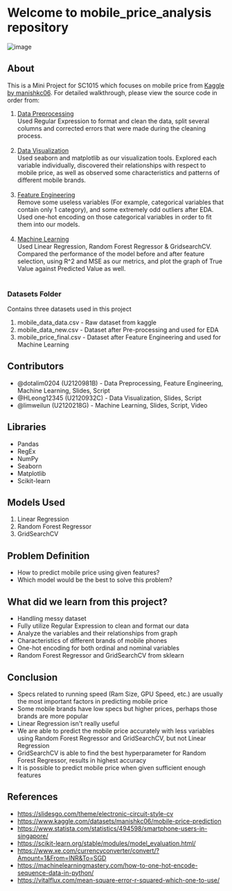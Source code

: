 # Welcome to mobile_price_analysis repository

![image](https://user-images.githubusercontent.com/50509341/163121347-e1b45718-4e46-417e-8f01-5ed60a8bf1eb.png)

## About

This is a Mini Project for SC1015 which focuses on mobile price from [Kaggle by manishkc06](https://www.kaggle.com/datasets/manishkc06/mobile-price-prediction). For detailed walkthrough, please view the source code in order from:

1. [Data Preprocessing](Data%20Preprocessing.ipynb) <br>Used Regular Expression to format and clean the data, split several columns and corrected errors that were made during the cleaning process.<br><br>
2. [Data Visualization](Exploratory%20Data%20Analysis.ipynb) <br>Used seaborn and matplotlib as our visualization tools. Explored each variable individually, discovered their relationships with respect to mobile price, as well as observed some characteristics and patterns of different mobile brands.<br><br>
3. [Feature Engineering](Feature%20Engineering.ipynb) <br> Remove some useless variables (For example, categorical variables that contain only 1 category), and some extremely odd outliers after EDA. Used one-hot encoding on those categorical variables in order to fit them into our models. <br><br>
4. [Machine Learning](Machine%20Learning.ipynb) <br> Used Linear Regression, Random Forest Regressor & GridsearchCV. Compared the performance of the model before and after feature selection, using R^2 and MSE as our metrics, and plot the graph of True Value against Predicted Value as well.<br><br>

### Datasets Folder
Contains three datasets used in this project

1. mobile_data_data.csv - Raw dataset from kaggle
2. mobile_data_new.csv - Dataset after Pre-processing and used for EDA
3. mobile_price_final.csv - Dataset after Feature Engineering and used for Machine Learning

## Contributors

- @dotalim0204 (U2120981B) - Data Preprocessing, Feature Engineering, Machine Learning, Slides, Script
- @HLeong12345 (U2120932C) - Data Visualization, Slides, Script
- @limweilun (U2120218G) - Machine Learning, Slides, Script, Video

## Libraries

- Pandas
- RegEx
- NumPy
- Seaborn
- Matplotlib
- Scikit-learn

## Models Used

1. Linear Regression
2. Random Forest Regressor
3. GridSearchCV

## Problem Definition

- How to predict mobile price using given features?
- Which model would be the best to solve this problem?


## What did we learn from this project?

- Handling messy dataset
- Fully utilize Regular Expression to clean and format our data
- Analyze the variables and their relationships from graph
- Characteristics of different brands of mobile phones
- One-hot encoding for both ordinal and nominal variables
- Random Forest Regressor and GridSearchCV from sklearn

## Conclusion

- Specs related to running speed (Ram Size, GPU Speed, etc.) are usually the most important factors in predicting mobile price
- Some mobile brands have low specs but higher prices, perhaps those brands are more popular
- Linear Regression isn't really useful
- We are able to predict the mobile price accurately with less variables using Random Forest Regressor and GridSearchCV, but not Linear Regression
- GridSearchCV is able to find the best hyperparameter for Random Forest Regressor, results in highest accuracy
- It is possible to predict mobile price when given sufficient enough features

## References
- <https://slidesgo.com/theme/electronic-circuit-style-cv>
- <https://www.kaggle.com/datasets/manishkc06/mobile-price-prediction>
- <https://www.statista.com/statistics/494598/smartphone-users-in-singapore/>
- <https://scikit-learn.org/stable/modules/model_evaluation.html/>
- <https://www.xe.com/currencyconverter/convert/?Amount=1&From=INR&To=SGD>
- <https://machinelearningmastery.com/how-to-one-hot-encode-sequence-data-in-python/>
- <https://vitalflux.com/mean-square-error-r-squared-which-one-to-use/>
